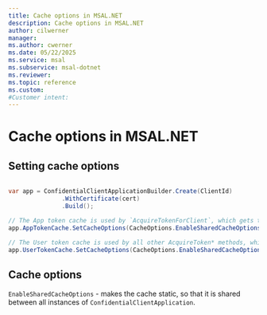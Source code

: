 ```yaml
---
title: Cache options in MSAL.NET
description: Cache options in MSAL.NET
author: cilwerner
manager: 
ms.author: cwerner
ms.date: 05/22/2025
ms.service: msal
ms.subservice: msal-dotnet
ms.reviewer: 
ms.topic: reference
ms.custom: 
#Customer intent: 
---
```


# Cache options in MSAL.NET

## Setting cache options

```csharp

var app = ConfidentialClientApplicationBuilder.Create(ClientId)
               .WithCertificate(cert)                                                               
               .Build();

// The App token cache is used by `AcquireTokenForClient`, which gets tokens on behalf of service principals
app.AppTokenCache.SetCacheOptions(CacheOptions.EnableSharedCacheOptions);

// The User token cache is used by all other AcquireToken* methods, which get tokens on behalf of users
app.UserTokenCache.SetCacheOptions(CacheOptions.EnableSharedCacheOptions);
```

## Cache options

`EnableSharedCacheOptions` - makes the cache static, so that it is shared between all instances of `ConfidentialClientApplication`.
